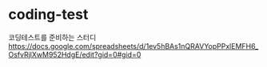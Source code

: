 # coding-test
코딩테스트를 준비하는 스터디  
https://docs.google.com/spreadsheets/d/1ev5hBAs1nQRAVYopPPxlEMFH6_OsfvRjlXwM952HdgE/edit?gid=0#gid=0
